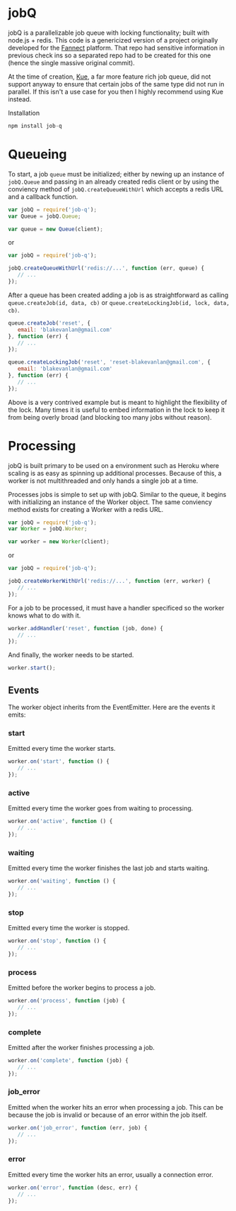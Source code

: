 # jobQ

jobQ is a parallelizable job queue with locking functionality; built with node.js + redis.
This code is a genericized version of a project originally developed for the [Fannect](http://www.fannect.me) platform. That repo had sensitive information in previous check ins so a separated repo had to be created for this one (hence the single massive original commit).

At the time of creation, [Kue](https://github.com/LearnBoost/kue/), a far more feature rich job queue, did not support anyway to ensure that certain jobs of the same type did not run in parallel. If this isn't a use case for you then I highly recommend using Kue instead.

Installation

```javascript
npm install job-q
```

# Queueing

To start, a job `queue` must be initialized; either by newing up an instance of `jobQ.Queue` and passing in an already created redis client or by using the conviency method of `jobQ.createQueueWithUrl` which accepts a redis URL and a callback function. 

```javascript
var jobQ = require('job-q');
var Queue = jobQ.Queue;

var queue = new Queue(client);
```
or
```javascript
var jobQ = require('job-q');

jobQ.createQueueWithUrl('redis://...', function (err, queue) {
   // ...
});
```

After a queue has been created adding a job is as straightforward as calling `queue.createJob(id, data, cb)` or `queue.createLockingJob(id, lock, data, cb)`.
```javascript
queue.createJob('reset', {
   email: 'blakevanlan@gmail.com'
}, function (err) {
   // ...
});

queue.createLockingJob('reset', 'reset-blakevanlan@gmail.com', {
   email: 'blakevanlan@gmail.com'
}, function (err) {
   // ...
});
```
Above is a very contrived example but is meant to highlight the flexibility of the lock. Many times it is useful to embed information in the lock to keep it from being overly broad (and blocking too many jobs without reason).

# Processing

jobQ is built primary to be used on a environment such as Heroku where scaling is as easy as spinning up additional processes. Because of this, a worker is not multithreaded and only hands a single job at a time. 

Processes jobs is simple to set up with jobQ. Similar to the queue, it begins with initializing an instance of the Worker object. The same conviency method exists for creating a Worker with a redis URL.

```javascript
var jobQ = require('job-q');
var Worker = jobQ.Worker;

var worker = new Worker(client);
```
or
```javascript
var jobQ = require('job-q');

jobQ.createWorkerWithUrl('redis://...', function (err, worker) {
   // ...
});
```

For a job to be processed, it must have a handler specificed so the worker knows what to do with it.

```javascript
worker.addHandler('reset', function (job, done) {
   // ...
});
```

And finally, the worker needs to be started.
```javascript
worker.start();
```

## Events

The worker object inherits from the EventEmitter. Here are the events it emits:

### start
Emitted every time the worker starts.
```javascript
worker.on('start', function () {
   // ... 
});
```

### active
Emitted every time the worker goes from waiting to processing.
```javascript
worker.on('active', function () {
   // ... 
});
```

### waiting
Emitted every time the worker finishes the last job and starts waiting.
```javascript
worker.on('waiting', function () {
   // ... 
});
```

### stop
Emitted every time the worker is stopped.
```javascript
worker.on('stop', function () {
   // ... 
});
```

### process
Emitted before the worker begins to process a job.
```javascript
worker.on('process', function (job) {
   // ... 
});
```

### complete
Emitted after the worker finishes processing a job.
```javascript
worker.on('complete', function (job) {
   // ... 
});
```

### job_error
Emitted when the worker hits an error when processing a job. This can be because the job is invalid or because of an error within the job itself.
```javascript
worker.on('job_error', function (err, job) {
   // ... 
});
```

### error
Emitted every time the worker hits an error, usually a connection error.
```javascript
worker.on('error', function (desc, err) {
   // ... 
});
```

